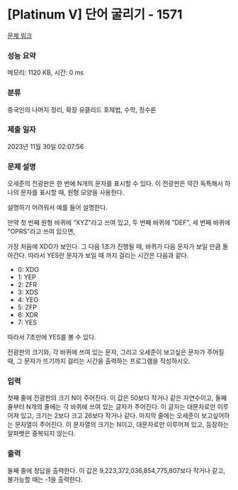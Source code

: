# [Platinum V] 단어 굴리기 - 1571 

[문제 링크](https://www.acmicpc.net/problem/1571) 

### 성능 요약

메모리: 1120 KB, 시간: 0 ms

### 분류

중국인의 나머지 정리, 확장 유클리드 호제법, 수학, 정수론

### 제출 일자

2023년 11월 30일 02:07:56

### 문제 설명

<p>오세준의 전광판은 한 번에 N개의 문자를 표시할 수 있다. 이 전광판은 약간 독특해서 하나의 문자를 표시할 때, 원형 모양을 사용한다.</p>

<p>설명하기 어려워서 예를 들어 설명한다.</p>

<p>만약 첫 번째 원형 바퀴에 “XYZ"라고 쓰여 있고, 두 번째 바퀴에 "DEF", 세 번째 바퀴에 "OPRS"라고 쓰여 있으면,</p>

<p>가장 처음에 XDO가 보인다. 그 다음 1초가 진행될 때, 바퀴가 다음 문자가 보일 만큼 돌아간다. 따라서 YES란 문자가 보일 때 까지 걸리는 시간은 다음과 같다.</p>

<ul>
	<li>0: XDO</li>
	<li>1: YEP</li>
	<li>2: ZFR</li>
	<li>3: XDS</li>
	<li>4: YEO</li>
	<li>5: ZFP</li>
	<li>6: XDR</li>
	<li>7: YES</li>
</ul>

<p>따라서 7초만에 YES를 볼 수 있다.</p>

<p>전광판의 크기와, 각 바퀴에 쓰여 있는 문자, 그리고 오세준이 보고싶은 문자가 주어질 때, 그 문자가 뜨기까지 걸리는 시간을 출력하는 프로그램을 작성하시오.</p>

### 입력 

 <p>첫째 줄에 전광판의 크기 N이 주어진다. 이 값은 50보다 작거나 같은 자연수이고, 둘째 줄부터 N개의 줄에는 각 바퀴에 쓰여 있는 글자가 주어진다. 이 글자는 대문자로만 이루어져 있고, 크기는 2보다 크고 26보다 작거나 같다. 마지막 줄에는 오세준이 보고싶어하는 문자열이 주어진다. 이 문자열의 크기는 N이고, 대문자로만 이루어져 있고, 등장하는 알파벳은 중복되지 않는다.</p>

### 출력 

 <p>둘째 줄에 정답을 출력한다. 이 값은 9,223,372,036,854,775,807보다 작거나 같고, 불가능할 때는 -1을 출력한다.</p>

